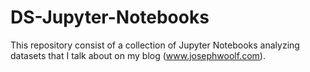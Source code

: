 # DS-Jupyter-Notebooks

This repository consist of a collection of Jupyter Notebooks analyzing datasets that I talk about on my blog (www.josephwoolf.com).
